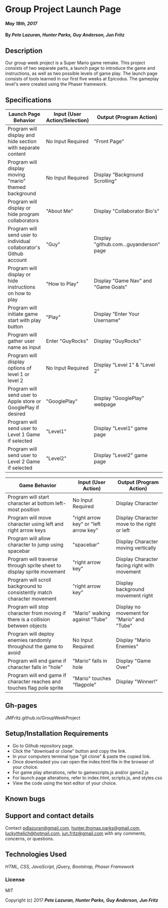 # Group Project Launch Page

####  _May 18th, 2017_

#### By _**Pete Lazuran, Hunter Parks, Guy Anderson, Jun Fritz**_

## Description
Our group week project is a Super Mario game remake.  This project consists of two separate parts, a launch page to introduce the game and instructions, as well as two possible levels of game play.  The launch page consists of tools learned in our first five weeks at Epicodus.  The gameplay level's were created using the Phaser framework.   

## Specifications
|Launch Page Behavior| Input (User Action/Selection)| Output (Program Action)|
|---|---|---|
|Program will display and hide section with separate content|No Input Required|"Front Page"|
|Program will display moving "mario" themed background|No Input Required|Display "Background Scrolling"|
|Program will display or hide program collaborators|"About Me"|Display "Collaborator Bio's"|
|Program will send user to individual collaborator's Github account|"Guy"|Display "github.com...guyanderson" page|
|Program will display or hide instructions on how to play|"How to Play"|Display "Game Nav" and "Game Goals"|
|Program will initiate game start with play button|"Play"|Display "Enter Your Username"|
|Program will gather user name as input|Enter "GuyRocks"|Display "GuyRocks"|
|Program will display options of level 1 or level 2|No Input Required|Display "Level 1" & "Level 2"|
|Program will send user to Apple store or GooglePlay if desired|"GooglePlay"|Display "GooglePlay" webpage|
|Program will send user to Level 1 Game if selected|"Level1"|Display "Level1" game page|
|Program will send user to Level 2 Game if selected|"Level2"|Display "Level2" game page|


|Game Behavior| Input (User Action)| Output (Program Action)|
|---|---|---|
|Program will start character at bottom left-most position|No Input Required|Display Character|
|Program will move character using left and right arrow keys|"right arrow key" or "left arrow key"|Display Character move to the right or left|
|Program will allow character to jump using spacebar|"spacebar"|Display Character moving vertically|
|Program will traverse through sprite sheet to display sprite movement|"right arrow key"|Display Character facing right with movement|
|Program will scroll background to consistently match character movement|"right arrow key"|Display background movement right|
|Program will stop character from moving if there is a collision between objects|"Mario" walking against "Tube"|Display no movement for "Mario" and "Tube"|
|Program will deploy enemies randomly throughout the game to avoid|No Input Required|Display "Mario Enemies"|
|Program will end game if character falls in "hole"|"Mario" falls in hole|Display "Game Over"|
|Program will end game if character reaches and touches flag pole sprite|"Mario" touches "flagpole"|Display "Winner!"|



## Gh-pages

JMFritz.github.io/GroupWeekProject

## Setup/Installation Requirements

* Go to Github repository page.
* Click the "download or clone" button and copy the link.
* In your computers terminal type "git clone" & paste the copied link.
* Once downloaded you can open the index.html file in the browser of your choice.
* For game play alterations, refer to gamescripts.js and/or game2.js
* For launch page alterations, refer to index.html, scripts.js, and styles.css
* View the code using the text editor of your choice.

## Known bugs



## Support and contact details

Contact pdlazuran@gmail.com, hunter.thomas.parks@gmail.com, luckythelich@hotmail.com, jun.fritz@gmail.com with any comments, concerns, or questions.

## Technologies Used

_HTML, CSS, JavaScript, jQuery, Bootstrap, Phaser Framework_

### License

MIT

Copyright (c) 2017 **_Pete Lazuran,_** **_Hunter Parks,_** **_Guy Anderson,_** **_Jun Fritz_**
